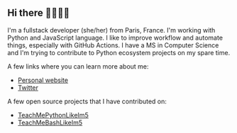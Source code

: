 ## Hi there 👩🏽‍💻👋

I'm a fullstack developer (she/her) from Paris, France. I'm working with Python and JavaScript language. I like to improve workflow and automate things, especially with GitHub Actions. I have a MS in Computer Science and I'm trying to contribute to Python ecosystem projects on my spare time.   

A few links where you can learn more about me:
- [Personal website](https://sarahabd.com)
- [Twitter](https://twitter.com/sabderemane_)

A few open source projects that I have contributed on:
- [TeachMePythonLikeIm5](https://github.com/inspirezonetech/TeachMePythonLikeIm5)
- [TeachMeBashLikeIm5](https://github.com/inspirezonetech/TeachMeBashLikeIm5)

